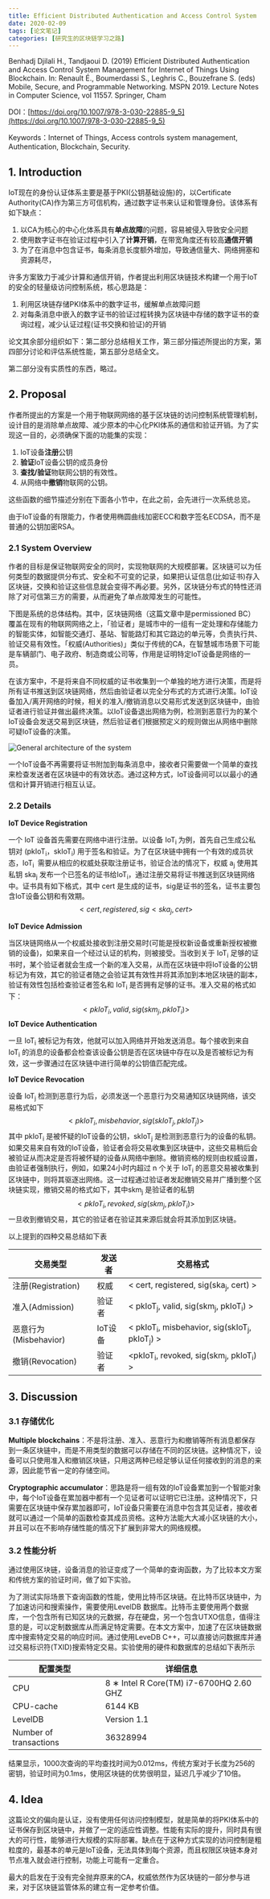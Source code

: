 ```yaml
---
title: Efficient Distributed Authentication and Access Control System
date: 2020-02-09
tags: [论文笔记]
categories: [研究生的区块链学习之路] 
---
```


Benhadj Djilali H., Tandjaoui D. (2019) Efficient Distributed Authentication and Access Control System Management for Internet of Things Using Blockchain. In: Renault É., Boumerdassi S., Leghris C., Bouzefrane S. (eds) Mobile, Secure, and Programmable Networking. MSPN 2019. Lecture Notes in Computer Science, vol 11557. Springer, Cham

DOI：[https://doi.org/10.1007/978-3-030-22885-9_5](https://doi.org/10.1007/978-3-030-22885-9_5)

Keywords：Internet of Things, Access controls system management, Authentication, Blockchain, Security.

## 1. Introduction

IoT现在的身份认证体系主要是基于PKI(公钥基础设施)的，以Certificate Authority(CA)作为第三方可信机构，通过数字证书来认证和管理身份。该体系有如下缺点：

1. 以CA为核心的中心化体系具有**单点故障**的问题，容易被侵入导致安全问题
2. 使用数字证书在验证过程中引入了**计算开销**，在带宽角度还有较高**通信开销**
3. 为了在消息中包含证书，每条消息长度额外增加，导致通信量大、网络拥塞和资源耗尽，

许多方案致力于减少计算和通信开销，作者提出利用区块链技术构建一个用于IoT的安全的轻量级访问控制系统，核心思路是：

1. 利用区块链存储PKI体系中的数字证书，缓解单点故障问题
2. 对每条消息中嵌入的数字证书的验证过程转换为区块链中存储的数字证书的查询过程，减少认证过程(证书交换和验证)的开销

论文其余部分组织如下：第二部分总结相关工作，第三部分描述所提出的方案，第四部分讨论和评估系统性能，第五部分总结全文。

第二部分没有实质性的东西，略过。

## 2. Proposal

作者所提出的方案是一个用于物联网网络的基于区块链的访问控制系统管理机制，设计目的是消除单点故障、减少原本的中心化PKI体系的通信和验证开销。为了实现这一目的，必须确保下面的功能集的实现：

1. IoT设备**注册**公钥
2. **验证**IoT设备公钥的成员身份
3. **查找/验证**物联网公钥的有效性。
4. 从网络中**撤销**物联网的公钥。

这些函数的细节描述分别在下面各小节中，在此之前，会先进行一次系统总览。

由于IoT设备的有限能力，作者使用椭圆曲线加密ECC和数字签名ECDSA，而不是普通的公钥加密RSA。

### 2.1 System Overview

作者的目标是保证物联网安全的同时，实现物联网的大规模部署。区块链可以为任何类型的数据提供分布式、安全和不可变的记录，如果把认证信息(比如证书)存入区块链，交换和验证这些信息就会变得不再必要。另外，区块链分布式的特性还消除了对可信第三方的需要，从而避免了单点故障发生的可能性。

下图是系统的总体结构。其中，区块链网络（这篇文章中是permissioned BC）覆盖在现有的物联网网络之上，「验证者」是城市中的一组有一定处理和存储能力的智能实体，如智能交通灯、基站、智能路灯和其它路边的单元等，负责执行共、验证交易有效性。「权威(Authorities)」类似于传统的CA，在智慧城市场景下可能是车辆部门、电子政府、制造商或公司等，作用是证明特定IoT设备是网络的一员。

在该方案中，不是将来自不同权威的证书收集到一个单独的地方进行决策，而是将所有证书推送到区块链网络，然后由验证者以完全分布式的方式进行决策。IoT设备加入/离开网络的时候，相关的准入/撤销消息以交易形式发送到区块链中，由验证者进行验证并做出最终决策。以IoT设备退出网络为例，检测到恶意行为的某个IoT设备会发送交易到区块链，然后验证者们根据预定义的规则做出从网络中删除可疑IoT设备的决策。

![General architecture of the system](https://picped-1301226557.cos.ap-beijing.myqcloud.com/74099591-72038b80-4b60-11ea-9381-925057affab9.png)

一个IoT设备不再需要将证书附加到每条消息中，接收者只需要做一个简单的查找来检查发送者在区块链中的有效状态。通过这种方式，IoT设备间可以以最小的通信和计算开销进行相互认证。

### 2.2 Details

**IoT Device Registration**

一个 IoT 设备首先需要在网络中进行注册。以设备 IoT<sub>i </sub>为例，首先自己生成公私钥对 (pkIoT<sub>i</sub>，skIoT<sub>i</sub>) 用于签名和验证。为了在区块链中拥有一个有效的成员状态，IoT<sub>i </sub> 需要从相应的权威处获取注册证书，验证合法的情况下，权威 a<sub>j</sub> 使用其私钥 ska<sub>j</sub> 发布一个已签名的证书给IoT<sub>i</sub>，通过注册交易将证书推送到区块链网络中。证书具有如下格式，其中 cert 是生成的证书，sig是证书的签名，证书主要包含IoT设备公钥和有效期。
$$
<cert, registered, sig<ska_j, cert>
$$


**IoT Device Admission**

当区块链网络从一个权威处接收到注册交易时(可能是授权新设备或重新授权被撤销的设备)，如果来自一个经过认证的机构，则被接受。当收到关于 IoT<sub>i</sub> 足够的证书时，某个验证者就会生成一个新的准入交易，从而在区块链中将IoT设备的公钥标记为有效，其它的验证者随之会验证其有效性并将其添加到本地区块链的副本，验证有效性包括检查验证者签名和 IoT<sub>i</sub> 是否拥有足够的证书。准入交易的格式如下：
$$
< pkIoT_i, valid, sig(skm_j, pkIoT_i) >
$$
**IoT Device Authentication**

一旦 IoT<sub>i</sub> 被标记为有效，他就可以加入网络并开始发送消息。每个接收到来自 IoT<sub>i</sub> 的消息的设备都会检查该设备公钥是否在区块链中存在以及是否被标记为有效，这一步骤通过在区块链中进行简单的公钥值匹配完成。

**IoT Device Revocation**

设备 IoT<sub>j</sub> 检测到恶意行为后，必须发送一个恶意行为交易通知区块链网络，该交易格式如下
$$
< pkIoT_i, misbehavior, sig(skIoT_j, pkIoT_j) >
$$
其中 pkIoT<sub>i</sub> 是被怀疑的IoT设备的公钥，skIoT<sub>j</sub> 是检测到恶意行为的设备的私钥。如果交易来自有效的IoT设备，验证者会将交易收集到区块链中，这些交易稍后会被验证从而决定是否将被怀疑的设备从网络中删除。撤销资格的规则由权威设置，由验证者强制执行，例如，如果24小时内超过 n 个关于 IoT<sub>i</sub> 的恶意交易被收集到区块链中，则将其驱逐出网络。这一过程通过验证者发起撤销交易并广播到整个区块链实现，撤销交易的格式如下，其中skm<sub>j</sub> 是验证者的私钥
$$
< pkIoT_i, revoked, sig(skm_j, pkIoT_i) >
$$
一旦收到撤销交易，其它的验证者在验证其来源后就会将其添加到区块链。

以上提到的四种交易总结如下表

| 交易类型              | 发送者  | 交易格式                                                     |
| --------------------- | ------- | ------------------------------------------------------------ |
| 注册(Registration)    | 权威    | < cert, registered, sig(ska<sub>j</sub>, cert) >             |
| 准入(Admission)       | 验证者  | < pkIoT<sub>j</sub>, valid, sig(skm<sub>j</sub>, pkIoT<sub>i</sub>) > |
| 恶意行为(Misbehavior) | IoT设备 | < pkIoT<sub>i</sub>, misbehavior, sig(skIoT<sub>j</sub>, pkIoT<sub>j</sub>) > |
| 撤销(Revocation)      | 验证者  | <pkIoT<sub>i</sub>, revoked, sig(skm<sub>j</sub>, pkIoT<sub>i</sub>) > |

## 3. Discussion

### 3.1 存储优化

**Multiple blockchains**：不是将注册、准入、恶意行为和撤销等所有消息都保存到一条区块链中，而是不用类型的数据可以存储在不同的区块链。这种情况下，设备可以只使用准入和撤销区块链，只用这两种已经足够认证任何接收到的消息的来源，因此能节省一定的存储空间。

**Cryptographic accumulator**：思路是将一组有效的IoT设备累加到一个智能对象中，每个IoT设备在累加器中都有一个见证者可以证明它已注册。这种情况下，只需要在区块链中保存累加器即可，IoT设备只需要在消息中包含其见证者，接收者就可以通过一个简单的函数检查其成员资格。这种方法能大大减小区块链的大小，并且可以在不影响存储性能的情况下扩展到非常大的网络规模。

### 3.2 性能分析

通过使用区块链，设备消息的验证变成了一个简单的查询函数，为了比较本文方案和传统方案的验证时间，做了如下实验。

为了测试实际场景下查询函数的性能，使用比特币区块链。在比特币区块链中，为了加速访问和搜索操作，需要使用LevelDB 数据库。比特币主要使用两个数据库，一个包含所有已知区块的元数据，存在硬盘，另一个包含UTXO信息，值得注意的是，可以定制数据库从而满足特定需要。在本文方案中，加速了在区块链数据库中搜索特定交易的响应时间。通过使用LeveDB C++，可以直接访问数据库并通过交易标识符(TXID)搜索特定交易。实验使用的硬件和数据库的总结如下表所示

| 配置类型               | 详细信息                                |
| ---------------------- | --------------------------------------- |
| CPU                    | 8 ∗ Intel R Core(TM) i7-6700HQ 2.60 GHZ |
| CPU-cache              | 6144 KB                                 |
| LevelDB                | Version 1.1                             |
| Number of transactions | 36328994                                |

结果显示，1000次查询的平均查找时间为0.012ms，传统方案对于长度为256的密钥，验证时间为0.1ms，使用区块链的优势很明显，延迟几乎减少了10倍。

## 4. Idea

这篇论文的偏向是认证，没有使用任何访问控制模型，就是简单的将PKI体系中的证书保存到区块链中，并做了一定的适应性调整。性能有实际的提升，同时具有很大的可行性，能够进行大规模的实际部署。缺点在于这种方式实现的访问控制是粗粒度的，最基本的单元是IoT设备，无法具体到每个资源，而且权限区块链本身对节点准入就会进行控制，功能上可能有一定重合。

最大的启发在于没有完全抛弃原来的CA，权威依然作为区块链的一部分参与进来，对于区块链监管体系的建立有一定参考价值。

